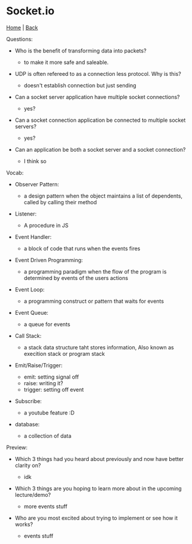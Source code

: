 # Socket.io

[Home](/README.md) | [Back](/401-main/401TableofContents.md)

Questions:

- Who is the benefit of transforming data into packets?
  - to make it more safe and saleable.


- UDP is often refereed to as a connection less protocol. Why is this?
  -  doesn't establish connection but just sending

- Can a socket server application have multiple socket connections?
  - yes?

- Can a socket connection application be connected to multiple socket servers?
  - yes?

- Can an application be both a socket server and a socket connection?
  - I think so


Vocab:

- Observer Pattern: 
  - a design pattern when the object maintains a list of dependents, called by calling their method

- Listener:
  - A procedure in JS

- Event Handler:
  - a block of code that runs when the events fires

- Event Driven Programming:
  - a programming paradigm when the flow of the program is determined by events of the users actions

- Event Loop:
  - a programming construct or pattern that waits for events

- Event Queue: 
  - a queue for events

- Call Stack:
  - a stack data structure taht stores information, Also known as execition stack or program stack

- Emit/Raise/Trigger:
  - emit: setting signal off
  - raise: writing it?
  - trigger: setting off event

- Subscribe:
  - a youtube feature :D 

- database:
  - a collection of data


Preview:

- Which 3 things had you heard about previously and now have better clarity on?
  - idk

- Which 3 things are you hoping to learn more about in the upcoming lecture/demo?
  - more events stuff

- Who are you most excited about trying to implement or see how it works?
  - events stuff
